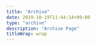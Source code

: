 ```yaml
---
title: "Archive"
date: 2019-10-19T11:44:14+09:00
type: "archive"
description: "Archive Page"
titleWrap: wrap
---
```


